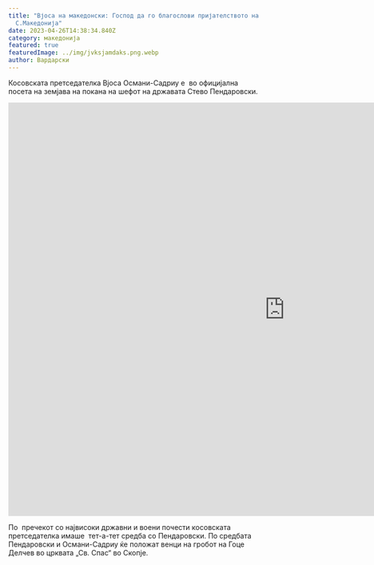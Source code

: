 ```yaml
---
title: "Вјоса на македонски: Господ да го благослови пријателството на Косово и
  С.Македонија"
date: 2023-04-26T14:38:34.840Z
category: македонија
featured: true
featuredImage: ../img/jvksjamdaks.png.webp
author: Вардарски
---
```


<!--StartFragment-->

Косовската претседателка Вјоса Османи-Садриу е  во официјална посета на земјава на покана на шефот на државата Стево Пендаровски.

<iframe width="1105" height="829" src="https://www.youtube.com/embed/OSzONG1Z2tg" title="Вјоса на македонски: Господ да ги благослови пријателството на Косово и С.Македонија" frameborder="0" allow="accelerometer; autoplay; clipboard-write; encrypted-media; gyroscope; picture-in-picture; web-share" allowfullscreen></iframe>

По  пречекот со највисоки државни и воени почести косовската претседателка имаше  тет-а-тет средба со Пендаровски. По средбата Пендаровски и Османи-Садриу ќе положат венци на гробот на Гоце Делчев во црквата „Св. Спас“ во Скопје.

<!--EndFragment-->
